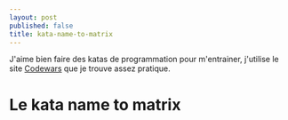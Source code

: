 ```yaml
---
layout: post
published: false
title: kata-name-to-matrix
---
```

J'aime bien faire des katas de programmation pour m'entrainer, j'utilise le site [Codewars](https://www.codewars.com) que je trouve assez pratique.

# Le kata name to matrix

